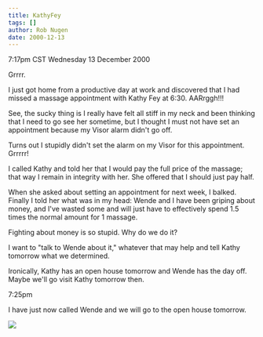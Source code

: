 ```yaml
---
title: KathyFey
tags: []
author: Rob Nugen
date: 2000-12-13
---
```


<title>Missed Kathy Fey appointment</title>
<p class=date>7:17pm CST Wednesday 13 December 2000</p>

<p>Grrrr.</p>

<p>I just got home from a productive day at work and discovered that I
had missed a massage appointment with Kathy Fey at 6:30.  AARrggh!!!</p>

<p>See, the sucky thing is I really have felt all stiff in my neck and
been thinking that I need to go see her sometime, but I thought I must
not have set an appointment because my Visor alarm didn't go off.</p>

<p>Turns out I stupidly didn't set the alarm on my Visor for this
appointment.  Grrrrr!</p>

<p>I called Kathy and told her that I would pay the full price of the
massage; that way I remain in integrity with her.  She offered that I
should just pay half.</p>

<p>When she asked about setting an appointment for next week, I
balked.  Finally I told her what was in my head: Wende and I have been
griping about money, and I've wasted some and will just have to
effectively spend 1.5 times the normal amount for 1 massage.</p>

<p>Fighting about money is so stupid.  Why do we do it?</p>

<p>I want to "talk to Wende about it," whatever that may help and tell
Kathy tomorrow what we determined.</p>

<p>Ironically, Kathy has an open house tomorrow and Wende has the day
off.  Maybe we'll go visit Kathy tomorrow then.</p>

<p class=date>7:25pm</p>

<p>I have just now called Wende and we will go to the open house tomorrow.</p>

<p><img src='/images/rob/wL-ROB.gif'/></p>

